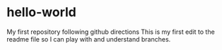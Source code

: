 # hello-world
My first repository following github directions
This is my first edit to the readme file so I can play with and understand branches.
